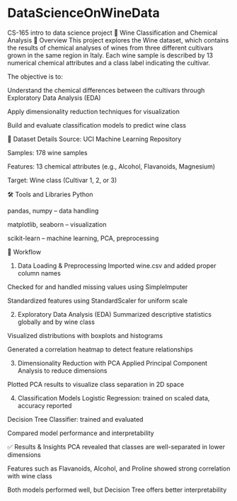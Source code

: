 # DataScienceOnWineData

CS-165 intro to data science project
🍷 Wine Classification and Chemical Analysis
📖 Overview
This project explores the Wine dataset, which contains the results of chemical analyses of wines from three different cultivars grown in the same region in Italy. Each wine sample is described by 13 numerical chemical attributes and a class label indicating the cultivar.

The objective is to:

Understand the chemical differences between the cultivars through Exploratory Data Analysis (EDA)

Apply dimensionality reduction techniques for visualization

Build and evaluate classification models to predict wine class

📂 Dataset Details
Source: UCI Machine Learning Repository

Samples: 178 wine samples

Features: 13 chemical attributes (e.g., Alcohol, Flavanoids, Magnesium)

Target: Wine class (Cultivar 1, 2, or 3)

🛠️ Tools and Libraries
Python

pandas, numpy – data handling

matplotlib, seaborn – visualization

scikit-learn – machine learning, PCA, preprocessing

🔄 Workflow
1. Data Loading & Preprocessing
Imported wine.csv and added proper column names

Checked for and handled missing values using SimpleImputer

Standardized features using StandardScaler for uniform scale

2. Exploratory Data Analysis (EDA)
Summarized descriptive statistics globally and by wine class

Visualized distributions with boxplots and histograms

Generated a correlation heatmap to detect feature relationships

3. Dimensionality Reduction with PCA
Applied Principal Component Analysis to reduce dimensions

Plotted PCA results to visualize class separation in 2D space

4. Classification Models
Logistic Regression: trained on scaled data, accuracy reported

Decision Tree Classifier: trained and evaluated

Compared model performance and interpretability

✅ Results & Insights
PCA revealed that classes are well-separated in lower dimensions

Features such as Flavanoids, Alcohol, and Proline showed strong correlation with wine class

Both models performed well, but Decision Tree offers better interpretability

